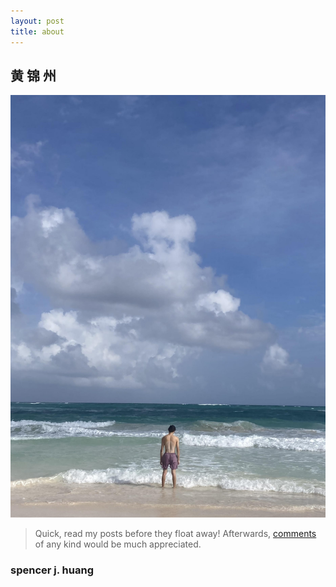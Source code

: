 ```yaml
---
layout: post
title: about
---
```

## 黄 锦 州 
![a picture of me](assets\images\spencer2.jpg)
> Quick, read my posts before they float away! Afterwards, <a href="https://rcp5xukm9e4.typeform.com/to/bUpenbTn" target="_blank"> comments</a>  of any kind would be much appreciated. 
### spencer j. huang  
